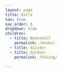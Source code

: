 ```yaml
---
layout: page
title: Extra
nav: true
nav_order: 8
dropdown: true
children:
  - title: Bookshelf
    permalink: /books/
  - title: divider
  - title: Outdoor
    permalink: /hiking/

---
```

